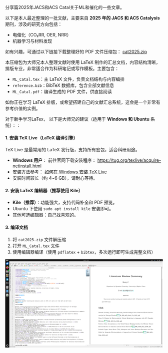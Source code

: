 分享篇2025年JACS和ACS Catal关于ML和催化的一些文章。

以下是本人最近整理的一批文献，主要来自 **2025 年的 JACS 和 ACS Catalysis** 期刊，涉及的研究方向包括：

- 电催化（CO₂RR, OER, NRR）
- 机器学习与材料发现

如有兴趣，可通过以下链接下载整理好的 PDF 文件压缩包： [cat2025.zip](../Downloads/cat2025.zip)

本压缩包为大师兄本人整理文献时使用 LaTeX 制作的汇总文档，内容结构清晰，排版专业，非常适合作为科研笔记或写作模板。主要包含：

- `ML_Catal.tex`：主 LaTeX 文件，负责文档结构与内容编排
- `reference.bib`：BibTeX 数据库，包含全部文献信息
- `ML_Catal.pdf`：编译生成的 PDF 文件，供直接阅读

如你正在学习 LaTeX 排版，或希望搭建自己的文献汇总系统，这会是一个非常有参考价值的实例。



对于新手学习LaTex， 以下是大师兄的建议（适用于 **Windows 和 Ubuntu** 系统）：：

#### 1. 安装 TeX Live（LaTeX 编译引擎）

TeX Live 是最常用的 LaTeX 发行版，支持所有宏包，适合科研用途。

- **Windows 用户**：
   前往官网下载安装程序： https://tug.org/texlive/acquire-netinstall.html
- 安装方法参考： [如何在 Windows 安装 TeX Live](https://chat.openai.com/share/32e3e7d1-4b71-4053-b50c-d32a10b4dc85)
- 安装时间较长（约 4~6 GB），请耐心等待。

#### 2. 安装 LaTeX 编辑器（推荐使用 Kile）

- **Kile（推荐）**：功能强大，支持代码补全和 PDF 预览。
- Ubuntu 下使用 `sudo apt install kile` 安装即可。
- 其他可选编辑器：自己找喜欢的。

#### 3. 编译文档

1. 将 `cat2025.zip` 文件解压缩
2. 打开 `ML_Catal.tex` 文件
3. 使用编辑器编译（使用 `pdflatex` + `bibtex`，多次运行即可生成完整文档）

![shot](figs/ex12.3.png)



